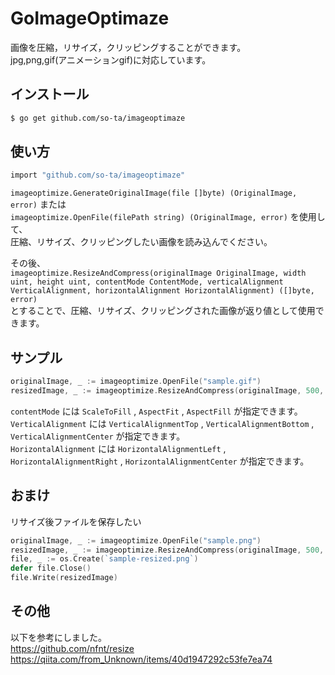 # GoImageOptimaze
画像を圧縮，リサイズ，クリッピングすることができます。  
jpg,png,gif(アニメーションgif)に対応しています。  

## インストール
```bash
$ go get github.com/so-ta/imageoptimaze
```

## 使い方
```bash
import "github.com/so-ta/imageoptimaze"
```

`imageoptimize.GenerateOriginalImage(file []byte) (OriginalImage, error)` または  
`imageoptimize.OpenFile(filePath string) (OriginalImage, error)` を使用して、  
圧縮、リサイズ、クリッピングしたい画像を読み込んでください。  
  
その後、  
`imageoptimize.ResizeAndCompress(originalImage OriginalImage, width uint, height uint, contentMode ContentMode, verticalAlignment VerticalAlignment, horizontalAlignment HorizontalAlignment) ([]byte, error)`  
とすることで、圧縮、リサイズ、クリッピングされた画像が返り値として使用できます。  

## サンプル
```go
originalImage, _ := imageoptimize.OpenFile("sample.gif")
resizedImage, _ := imageoptimize.ResizeAndCompress(originalImage, 500, 500, AspectFit, VerticalAlignmentCenter, HorizontalAlignmentCenter)
```

`contentMode` には `ScaleToFill` , `AspectFit` , `AspectFill` が指定できます。  
`VerticalAlignment` には `VerticalAlignmentTop` , `VerticalAlignmentBottom` , `VerticalAlignmentCenter` が指定できます。  
`HorizontalAlignment` には `HorizontalAlignmentLeft` , `HorizontalAlignmentRight` , `HorizontalAlignmentCenter` が指定できます。  

## おまけ
リサイズ後ファイルを保存したい  
```go
originalImage, _ := imageoptimize.OpenFile("sample.png")
resizedImage, _ := imageoptimize.ResizeAndCompress(originalImage, 500, 500, AspectFit, VerticalAlignmentCenter, HorizontalAlignmentCenter)
file, _ := os.Create(`sample-resized.png`)
defer file.Close()
file.Write(resizedImage)
```



## その他
以下を参考にしました。  
https://github.com/nfnt/resize  
https://qiita.com/from_Unknown/items/40d1947292c53fe7ea74
